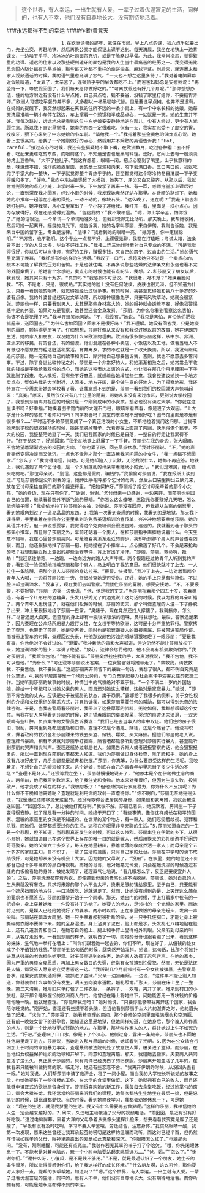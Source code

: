 > 这个世界，有人幸运，一出生就有人爱，一辈子过着优渥富足的生活，同样的，也有人不幸，他们没有自尊地长大，没有期待地活着。

###永远都得不到的幸运
####作者/黄竞天

						1.在欧洲读书的那年，我住在市郊。早上八点的课，我六点半就要出门，先坐公交，再赶地铁，然后再换公交才能保证上课不迟到。每天清晨，我坐在地铁上一边背课文，一边啃干乎乎、冷冰冰的吐司面包充饥，或是干脆略过早餐。为此，我常常抱怨，觉得繁重的功课、遥远的住家以及那些硬到磕牙的面包是我的人生当中最痛苦的经历之一。我变得无比思念国内随处都有的早点摊，那些每天吃都不重样的烧饼油条、麻球豆浆。到后来，就连周末和家人视频通话的时候，我的语气里也充满了怨气。“一天也不想在这里多待了。”我对着电脑屏幕近似吼叫道，“太累了，太辛苦了，连顿热乎乎的早饭都吃不上。”而爸爸妈妈总是安慰我说：“再坚持一下，等放假回国了，我们每天给你做好吃的。”“可离放假还有好几个月呢。”“那你想想办法，住的地方附近有没有什么早点摊，自己买点吃，钱不要省，没钱了家里打给你，不要把胃弄坏。”欧洲人习惯吃早餐的并不多，大多都以一杯黑咖啡代替。但是要说早点摊，也并不是没有。在妈妈的提醒下，我突然想起来在离我的住所不远的一条小街上，有一个中东长相的姑娘。她每天清晨推着一辆小车停在路边，车上摆着一个煎锅和半成品点心，一站就是一天。她的生意并不好。我每次路过，远远地总是看到这位中东姑娘安安静静地站在那儿，少有人经过，更少有人光顾生意。所以我下意识里觉得，她卖的东西一定很难吃。但有一天，我实在忍受不了虚空的胃，咬咬牙，狠下心来到了中东姑娘的小车前。“请给我一个。”我指着那些金黄色的油炸点心说。她看上去很高兴，给我了一个她刚做好的点心，然后用并不娴熟的英语告诉我：“Hot, careful.”接过点心的时候，我还有些狐疑地不敢下嘴，在欧洲数月，吃过各种看上去不好看、吃起来更难吃的东西，而眼前这个，不知道是否也是黑暗料理。还好，它闻上去有一股淡淡的烤土豆香味。“大不了拉肚子。”我这样想着，眼睛一闭，把点心塞到了嘴里。出乎我意料的是，味道还不错，油炸的脆皮里面，裹的是土豆泥和肉末，咬下去满口香。三口两口的，我就吃完了手掌大的一整块，一下子就觉得整个胃热乎乎的，甚至都觉得这个寒冷的冬日清晨一下子变得暖和多了。“好吃。”我向中东姑娘竖起了大拇指，她笑了，牙齿又白又整齐。从那以后，我就常常光顾她的点心小摊，上学时来一块，下午放学了再来一块。有一回，老师拖堂加上课后讨论，一直到深夜我才回家，经过小街的时候，我发现她竟然还站在那里。在昏暗的路灯下，她和她的小推车一起停在小巷的深处，一动不动的，像块石头。“这么晚了，还在呢？”我走上前去和她打招呼。她冲我笑，从小车里拿出了一个小袋子递给我。我打开一看，里面是一块小点心。因为存放得好，现在还感受得到温热。“留给我的？”我不敢相信。“嗯，你上学辛苦，怕你饿了。”她的话很短，一个单词一个单词地往外吐，但我却觉得无比动听。那天晚上，我帮她收摊，然后和她一起离开。摇曳的月光下，她告诉我，她的名字叫莎丽，来自伊朗。我则告诉她，我是来自中国的留学生，专业是法律。“法律？”我看到她的眼睛一亮，“好厉害，你一定很聪明。”“不厉害，也不聪明。这个专业一点都不好，上课很无聊，我都在打瞌睡；考试太难，法条背不出；学的人又太多，毕业不好找工作。”我接二连三地倾吐着对自己专业的不满。“可是我觉得很好，你以后可以当律师，有好的工作，赚很多钱，买自己的房子，过自由的生活。”她的语气里充满了羡慕，“我好想有你这样的生活啊。”我叹了一口气，想起来她只不过是一个卖点心的，根本不可能了解我的压力和苦恼。于是也就住嘴，不再多说那些枯燥的法律条文和永远也看不完的外国案例了。给她留个念想吧，卖点心的时候也能有点盼头，我想。2.和莎丽交了朋友以后，我发现，她其实只有十九岁。“真的吗？”我感到不可思议。“我很老，对不对？”她摸着脸问我。“不，不是老，只是，很成熟。”其实她的脸上没有任何皱纹，皮肤也很光滑，但不知道为什么，只要一看到她的眼睛，就觉得她经历过很多事。有的时候，我甚至觉得她和我八十多岁的外婆有点像。我的外婆曾经经历过文革动荡，所以眼神很像兔子，只要有风吹草动，她就会很紧张。莎丽也一样，只要看到男人，尤其是那些身材高大的，她的眼神就会透着不安，好像我警惕感十足的外婆。如果对方是警察，她甚至还会全身发抖。“莎丽，为什么你看到警察这么害怕，你该不会是犯罪了吧。”我半开玩笑地问她。“不，我没有，”她说，“我只是害怕，害怕他们把我抓起来，送回国去。”“为什么害怕回国？回家不是很好吗？”我不理解。她没有回答我，只是她瘦削的肩膀，颤抖得更厉害了。仔细想想，莎丽好像从来没有和我说过她以前的故事，她在伊朗的生活，她的家人和朋友，以及她为什么来欧洲的理由。欧洲有很多像莎丽这样，从中东、非洲、亚洲来的移民，有的合法，有的偷渡。他们混迹在各种小卖店、小饭店以及工地，做着当地人不肯做也不愿意做的粗活脏活和累活。背井离乡，求的不过就是一个改头换面。所以，我没有继续追问莎丽。她一定有她自己的故事和伤口，除非她自己想要告诉我，否则，我也不愿意去多管闲事。不过，除了身世比较神秘之外，莎丽是一个非常好的人。和她渐渐相熟之后，她常常会不收我的钱或是干脆给我双份的点心，而她的这种表达友谊的方式，也让我在那几个月里腰围一下子就膨胀了起来。吃人嘴短，我有些不好意思，就想着给她增加些生意。我曾经建议她换一个地方卖点心，譬如去我的大学附近，人流多，地方开阔，是个做生意的好地方。为了探察地形，我还特意在一个周末带她去学校看了看。让我意想不到的是，莎丽一看到我们的校园就大声惊叫起来：“真美。”原来，虽然仅仅只有几十公里的距离，可她从来没有来过市区，更别说大学校园了。我想到莎丽离开祖国的时候只是一个刚刚成年的小女孩，想必也没有读过大学。“你就在这里读书吗？好幸福。”她摸着图书馆门前的大理石门柱，眼睛东看西看，像是进了大观园。“上大学是什么样的感觉？老师和气吗？同学友善吗？食堂的东西是不是很好吃？图书馆里面是不是有很多书？……”平时话不多的莎丽变成了一个真正活泼的小女生，不断地拉着我问这问那。当我带她来到学校的塑胶操场的时候，她甚至脱掉鞋子，光着脚在上面跑了两圈，快乐得像个孩子。不大的校园，我整整陪她逛了一天。我们启程回家的时候已是日落，一整日的行走让我累得不行。“终于结束了，好想回家。”我坐在地铁上舒展了一下手臂。莎丽坐在我的身边，张大眼睛，不舍地望着渐渐远去的校园的方向。“你也累了吧，回去早点休息。”我对莎丽说。“不，”她的声音突然变得冷淡而又低沉，一点也不像刚才那个一直追着我问问题的小女生，“我一点都不想回家。”“怎么了？”我觉得奇怪，问她，可是她却陷入了沉默，无论我说什么，她都不再应答。地铁上，我们遇到了两个乞讨者，是一个头发蓬乱的母亲带着她幼小的女儿。“我们是难民，给点钱买吃的吧。”那位母亲说。“别信，这些都是假的，骗钱的。”我偷偷对莎丽说，“我在报纸上读到过。”可是莎丽像是没听到我的话，她伸出手招呼那个乞讨的母亲，然后从口袋里掏出五欧元来，放在乞讨母亲挂在胸口的那个搪瓷杯里。“把她保护好，”莎丽指了指乞讨母亲牵着的那个小女孩，“她的身边，现在只有你了。”“谢谢，谢谢。”乞讨母亲一边感谢，一边离开。而莎丽也坐回自己的位置，继续看着窗外不断飞驰的黑暗。“你怎么这么傻呀，五欧元你要赚好几天吧，怎么能给骗子呢？”我偷偷地拉了拉莎丽的衣袖，对她说。莎丽没有回应，但我却从车窗的倒影里，看到她眼角划过了一道亮晶晶的东西。3.我第一次看到查理的时候，我看到的是地狱。那天我下课得早，手里拿着在学院办公室里拿到的免费英语培训的宣传单，兴冲冲地想要拿给莎丽。她的英语并不好，但一直说想要学，我觉得这个免费培训会很适合她。远远的，我就看到巷子那头的那架小推车，而且除了莎丽之外，车前还站着一个男人，在和莎丽指手画脚地说着什么。今天生意不错嘛，我在心里替莎丽高兴。可是随着我渐渐走近的脚步，我却听到那个男人的声音透着凶狠，而且，他还狠狠地推了莎丽一把，把她撞在了小推车上，点心撒落了好几个。不会是来抢劫的吧？我想到最近报上登出的那些治安事件，背上冒出了冷汗。“莎丽，莎丽。救命啊，抢劫！”我赶紧往前跑，一边跑，一边向远方的路人大声呼喊。两个慢跑经过的青年人听到我的声音，看到我一脸惊恐地指着莎丽和那个男人，马上明白了我的意思。他们很快就冲了上去，一人拉住一条胳膊，把那个男人从莎丽的身边拉开。“报警，快报警。”我冲了上去，一边对着那两个青年人大喊，一边将莎丽拉到一旁，仔细检查她是否受伤。还好，她的手上只是有些擦伤，不过脸上却挂满泪水。“没事了，现在我们去叫警察。”我搂住莎丽的肩膀，想要安抚她。“不，不要报警，不要报警。”莎丽一边哭一边低语，“他，他是我的丈夫。”当莎丽指着那个四五十岁，衣着邋遢，有着一个红彤彤的酒糟鼻，头发几乎秃光了的酒鬼说出这句话的时候，我以为我的耳朵听错了。两个青年人也愣住了，就在他们松懈的时候，莎丽的丈夫，那个叫做查理的人渣一下子挣脱了出来，冲上来狠狠地给了莎丽一巴掌。“臭婊子，现在竟然还找人撑腰了，我就揍你，怎么样。”尽管还是大白天，但查理的身上却有一股很浓很浓的酒味，臭得我想吐。最后，警察还是来了，因为查理在公众场所用暴力殴打女性，在女权平等的欧洲，这可是十分严重的罪行。警察拷走了查理，也带走了莎丽，她是受害者，同时也是犯罪嫌疑人的直接亲属，将被带进警局作证。而被带上警车的时候，查理回过头来，用他那双颜色污浊的眼睛狠狠地瞪了一眼莎丽：“要是我有事，你也绝对不会好过的。”“混蛋。”我冲着他的背影大声喊道，但这仍然不能让莎丽放松下来，她挂满泪水的脸上，写满了绝望。“放心，法律会惩罚他的，他不会再有机会欺负你的，”我对莎丽说，“我帮你告他。”“他不能有事。”莎丽突然拉住我的手，大声对我说，“我不告他，我不可以告他。”“为什么？”可还没等莎丽说出答案，一位女警官就将她带走了。“救救我，请救救我，不要告他，我不要回去。”这是莎丽离开前留下的最后一句话，我想了很久，都不明白究竟是什么意思。4.我的邻居露娜是一个政府公务员，专门负责家庭暴力社会案件中受害女性的救援工作。当她听到莎丽的故事的时候，神情当中的气愤绝对不亚于我。“一个不满二十岁的外国姑娘，嫁给一个年纪可以当她父亲的男人，而且还对她这么糟糕，这绝对是家庭暴力。”她说，“莎丽不肯告她的丈夫，应该是处于被威胁的状态，出于恐惧。”露娜给了我很多的资料，关于女性权利的介绍和女权组织的联系方式，并且告诉我，如果莎丽需要任何的帮助，都可以得到免费的法律咨询。于是，当我去警局看莎丽时，我带上了这叠厚厚的资料，无论如何，我都想帮帮这个女孩。当我在证人房里看到莎丽的时候，她正望着眼前的桌面发呆，哭过的痕迹还未消退，一双大眼睛有些红肿。负责案件的女警员告诉我说：“我们已经去当事人的家中取证。他们住的房子很旧、很乱，房间里到处都是酒瓶和旧物。查理不仅是个酒鬼、赌徒，还是个瘾君子。他没有职业，靠着政府的救济金和莎丽赚来的钱去买酒、赌钱、嫖妓、买大麻抽。据他们邻居的老人说，查理脾气暴躁，稍有不满就对莎丽拳打脚踢，隔着墙都能够听到查理对莎丽实行暴力，甚至能听到莎丽的哭声和尖叫声。查理还威胁过邻居老人，如果告诉外人或者通报警察的话，他会狠狠报复的，所以一直到现在莎丽的事都无人知道。我们为莎丽做过身体检查，除了脸和手，她的身上没有几块好皮了，几乎全部都是淤青和伤痕。”莎丽，你真笨，为什么要忍受这样的生活呢。我咬着牙，不想让自己的眼泪掉下来。这个姑娘，到底在自己的青春年华里忍耐了多少生活的不堪？“查理不是坏人。”还没等我在坐下，莎丽就慢慢地说开了，“他原本是个在伊朗做生意的商人。两年前，他把我带到欧洲来，给了我住处和食物。他本来对我很好，但因为生意失败，投资破产，他才变成了现在的样子。”我愤怒极了：“但他对你实行家庭暴力，你为什么不反抗呢？为什么你不干脆和他离婚呢？查理就是利用你的软弱一直虐待你。”“你不明白，”莎丽无奈地摇摇头说，“我是通过结婚移民来这里的，还没有取得合法居民的身份，如果他和我离婚，我就会被遣送回国。”“回国怎么了，总比被他打死好啊。”我很不解。莎丽低着头，她沉默着，房间里一下子变得很安静。过了足足有一分钟的时间，她终于开口了：“有些事情，像你这样成长在和平的国家、温暖的家庭里的女孩是不知道的。在世界的某个地方，有一群人，她们忍受着歧视、犯罪和杀戮，而她们，做梦都想要过你的生活，这种在你眼里非常无聊的生活。”5.莎丽知道自己的一生是一个悲剧，但不知道，当悲剧真正发生的时候，可以这么惨烈。莎丽出生在伊朗的乡下。从很小开始，她就知道自己在这个世界上存在的唯一目的就是嫁人，然后用换来的彩礼给游手好闲的哥哥娶亲。她的父亲六十多岁了，每天在地里耕田，靠着微薄的收成养活一家人；而母亲是个五十多岁的家庭主妇，目不识丁，一辈子生活的范围，只有自己家的灶台。莎丽在中学时的读书成绩很好，可是她却从来没有机会上大学，因为她的父母说了，“没用”。在家里，她的地位还不如那台已经十多年高龄的黑白电视机。而她的哥哥，也对她毫无怜爱，只会在她洗澡的时候透过有缝的门板偷看她的身体，被她发现了，还理直气壮地说，“看几眼怎么了，反正是要便宜外人的”。之后，莎丽洗澡都穿着内衣，即使遭到母亲的责骂也绝不肯脱掉。莎丽说，她对自己的人生从来就没有奢念，只求将来嫁的那个人不会太坏，换来足够的钱给家里。至于自己，只要能有一个遮风挡雨的地方住，一口冷饭吃，她就满足了。然而，让她没有想到的是，上天连这么简单的要求也不愿答应。莎丽的噩梦开始于一个雨季。那天，她出门的时候，手上打着家中仅有的一把好伞，身上穿着她唯一一件没有补丁的裙子。她要去的地方，是邻村的一个光棍的家里。而她将见到的，是媒人已经给她说好了的婆家。两小时以后，正在家里做饭的母亲抬起头，发出一声尖叫。莎丽站在瓢泼大雨里。她一只手拿着那把被折断的伞，另一只手托住胸口，才能让身上被撕碎的衣服不要掉下来。她的全身湿透，身上沾满了泥巴，脸上都是水，头发乱七八糟地贴在脸上，还有几道淤青和伤口，在她苍白的脸上、腿上和手臂上显得格外刺眼。父亲听到母亲的叫声，从客厅走出来，一看到莎丽的样子，就明白了一切。而她的哥哥也跟着跑了出来，看到这样的妹妹，生气地一拳打在墙上：“叫你们跟着她一起去的，你们不听，现在好了，从值钱的处女成了个不值钱的贱货。”莎丽听到这句话的时候，腿突然开始发抖。她说，这句话，比那个将她扑进草丛强暴的老光棍伤她更深。对于莎丽遇到的伤害，她的家人选择了忍气吞声。在她的家乡，因为严重的男尊女卑思想，再加上男女数目的失调，经常有女孩遭到性侵犯。然而，无论是法还是人情，都没有人愿意站在受害者这一边。“我听说几个月前邻村有一个女孩被强暴，去警察局告状，结果女孩被判通奸罪，被抓进了监狱。”父亲一边抽着烟，一边说，“这件事不能让别人知道，你就装作什么事都没有发生，明天去向婆家道歉，婚礼照常。”那天，莎丽在床上坐了一整晚。第二天清晨，她用旧床单打包了三件衣服、一条裤子、一双鞋，离开了家。她来到村口的小旅社，敲开那个睡眼惺忪的欧洲商人的门。他曾经在路上将她拦下，问她能否用一百块钱的价格陪他睡一晚。他就是查理。“你能带我走吗？”她对他说，“只要你能够带我离开这个国家，我会陪你睡觉的。”刚开始，查理还有些摸不着头脑，但当他看到莎丽手上大片的淤青之时，他的眉头皱了起来。“求你了。”莎丽哭了，她看着查理的房间，那个昏暗的空间里面堆满烟头和空酒瓶，还有前一晚妓女留下的避孕套，她知道这里是地狱，但她同样知道，在她身后，那个被人称作家的地方，则是一个比地狱更加残酷的地方。在那里，那些叫作家人的人，将让她过上生不如死的生活。“好吧。”查理咽了口口水，像是下了个决心。他侧过身，露出一条缝来。莎丽头也不回地往他房里走了进去。莎丽说，当她进入那片黑暗的时候，她却看到了光明。6.因为在公众场合行凶加上长时间的家庭暴力事实，查理最终被法院判处了故意伤人罪，被关进了监狱。而莎丽，在当地妇女权益保护组织的劝导和开解下，同意和查理离婚。那天，我陪她去搬家。夫妻两人共同生活了这么久，真正属于莎丽的，只有几件已经洗白了的旧衣服。莎丽离开她生活了几年的，在我看来只能被叫做狗窝的家。临走时，她还有些恋恋不舍。“我离开伊朗的时候，从没回头去看一眼。”她对我说。人们帮莎丽申请了救济金，租了一间小屋。而当我的大学校长听说她的故事之后，也给她提供了一份很棒的工作，在大学的食堂里做菜。这下，她就拥有自己的收入，而且还能够申请正式的欧洲居留身份了。莎丽很喜欢她的新工作，我每每去食堂吃饭，经过她掌勺的窗口，都会大排长龙。我还常常约莎丽来听我们的课程，她每次都怯生生地坐在最后一排，但是记笔记的时候，却比谁都勤快。有的时候，看到她熬夜学习，我都会劝她休息一下，可是她说：“现在的生活，就是我梦里的生活。我又有什么需要再去做梦呢。”这样的莎丽，我相信她的人生一定会越来越好的。7.周末，久违地主动拨通了父母的视频电话。“乖囡囡，最近有没有好好吃饭。”透过电脑屏幕，隔着大洋的父母争着从摄像头里探出脸来，想要看看我究竟是胖了还是瘦了，“早饭有没有及时吃啊，学习不要太辛苦哦，劳逸结合，注意身体。”我突然眼睛一酸，我第一次发现，原来这些曾经让我耳朵起茧的唠叨是这样的温暖而动听，而这对已经半百，但仍然疼惜我如孩子的父母，眼神里透露出的爱是如此真挚和深沉。“你眼睛怎么红了。”电脑那头问。“没有，刚刚睡醒，可能还有点充血。”我装作若无其事的样子打了个哈欠。“哦，你先闭眼休息一下。不能老是对着电脑的，玩一个小时电脑要站起来眺望远方……”“爸，妈。”“怎么了。”“谢谢你们。”“谢什么呀，小傻瓜，是不是钱不够用。”“不是，就是最近认识了一个朋友，她生长的条件很差，所以觉得很感谢你们，给了我这样好的成长环境。”“什么朋友啊，这么可怜，那你要对人家好一点，能帮的多帮帮她，知道吗？”“嗯。”这个世界，有人幸运，一出生就有人爱，一辈子过着优渥富足的生活，同样的，也有人不幸，他们没有自尊地长大，没有期待地活着。而你所拥有的，可能是她永远都得不到的幸运。			  		